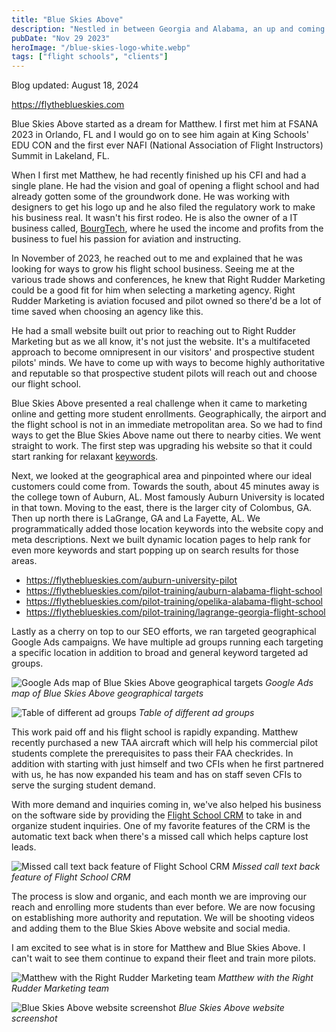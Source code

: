 ```yaml
---
title: "Blue Skies Above"
description: "Nestled in between Georgia and Alabama, an up and coming flight school serving the Auburn area.  Starting with one plane and one man, this flight school has expanded their operations to four planes and 7 CFIs."
pubDate: "Nov 29 2023"
heroImage: "/blue-skies-logo-white.webp"
tags: ["flight schools", "clients"]
---
```


Blog updated: August 18, 2024

https://flytheblueskies.com

Blue Skies Above started as a dream for Matthew.  I first met him at FSANA 2023 in Orlando, FL and I would go on to see him again at King Schools' EDU CON and the first ever NAFI (National Association of Flight Instructors) Summit in Lakeland, FL.

When I first met Matthew, he had recently finished up his CFI and had a single plane.  He had the vision and goal of opening a flight school and had already gotten some of the groundwork done.  He was working with designers to get his logo up and he also filed the regulatory work to make his business real.  It wasn't his first rodeo.  He is also the owner of a IT business called, [BourgTech](https://www.bourgtechllc.com), where he used the income and profits from the business to fuel his passion for aviation and instructing.

In November of 2023, he reached out to me and explained that he was looking for ways to grow his flight school business.  Seeing me at the various trade shows and conferences, he knew that Right Rudder Marketing could be a good fit for him when selecting a marketing agency.  Right Rudder Marketing is aviation focused and pilot owned so there'd be a lot of time saved when choosing an agency like this.  

He had a small website built out prior to reaching out to Right Rudder Marketing but as we all know, it's not just the website.  It's a multifaceted approach to become omnipresent in our visitors' and prospective student pilots' minds.  We have to come up with ways to become highly authoritative and reputable so that prospective student pilots will reach out and choose our flight school.

Blue Skies Above presented a real challenge when it came to marketing online and getting more student enrollments.  Geographically, the airport and the flight school is not in an immediate metropolitan area.  So we had to find ways to get the Blue Skies Above name out there to nearby cities.  We went straight to work.  The first step was upgrading his website so that it could start ranking for relaxant [keywords](https://rightruddermarketing.com/flight-school-hot-aviation-keyword-list).

Next, we looked at the geographical area and pinpointed where our ideal customers could come from.  Towards the south, about 45 minutes away is the college town of Auburn, AL.  Most famously Auburn University is located in that town.  Moving to the east, there is the larger city of Colombus, GA.  Then up north there is LaGrange, GA and La Fayette, AL.  We programmatically added those location keywords into the website copy and meta descriptions.  Next we built dynamic location pages to help rank for even more keywords and start popping up on search results for those areas.
* https://flytheblueskies.com/auburn-university-pilot
* https://flytheblueskies.com/pilot-training/auburn-alabama-flight-school
* https://flytheblueskies.com/pilot-training/opelika-alabama-flight-school
* https://flytheblueskies.com/pilot-training/lagrange-georgia-flight-school

Lastly as a cherry on top to our SEO efforts, we ran targeted geographical Google Ads campaigns.  We have multiple ad groups running each targeting a specific location in addition to broad and general keyword targeted ad groups.

![Google Ads map of Blue Skies Above geographical targets](/blue-skies-ads-map.png)
*Google Ads map of Blue Skies Above geographical targets*

![Table of different ad groups](/blue-skies-ad-groups.png)
*Table of different ad groups*

This work paid off and his flight school is rapidly expanding.  Matthew recently purchased a new TAA aircraft which will help his commercial pilot students complete the prerequisites to pass their FAA checkrides.  In addition with starting with just himself and two CFIs when he first partnered with us, he has now expanded his team and has on staff seven CFIs to serve the surging student demand.

With more demand and inquiries coming in, we've also helped his business on the software side by providing the [Flight School CRM](https://docs.flightschoolcrm.com) to take in and organize student inquiries.  One of my favorite features of the CRM is the automatic text back when there's a missed call which helps capture lost leads.

![Missed call text back feature of Flight School CRM](/fscrm-missed-call-text-back.png)
*Missed call text back feature of Flight School CRM*

The process is slow and organic, and each month we are improving our reach and enrolling more students than ever before.  We are now focusing on establishing more authority and reputation.  We will be shooting videos and adding them to the Blue Skies Above website and social media.

I am excited to see what is in store for Matthew and Blue Skies Above.  I can't wait to see them continue to expand their fleet and train more pilots.

![Matthew with the Right Rudder Marketing team](/blue-skies-above-matthew-with-tonie-and-tim-right-rudder-marketing.jpg)
*Matthew with the Right Rudder Marketing team*

![Blue Skies Above website screenshot](/blue-skies-above-website-screenshot.png)
*Blue Skies Above website screenshot*